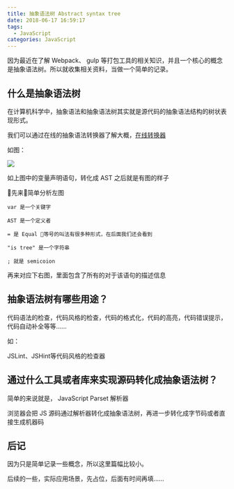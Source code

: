 ```yaml
---
title: 抽象语法树 Abstract syntax tree
date: 2018-06-17 16:59:17
tags:
  - JavaScript
categories: JavaScript
---
```


因为最近在了解 Webpack、 gulp 等打包工具的相关知识，并且一个核心的概念是抽象语法树。所以就收集相关资料，当做一个简单的记录。

## 什么是抽象语法树

在计算机科学中，抽象语法和抽象语法树其实就是源代码的抽象语法结构的树状表现形式。

我们可以通过在线的抽象语法转换器了解大概，[在线转换器](https://astexplorer.net)

<!--more-->

如图：

![](https://static.skynian.cn/Abstract-syntax-tree-2018617171212.jpg)

如上图中的变量声明语句，转化成 AST 之后就是有图的样子

先来简单分析左图

```
var 是一个关键字

AST 是一个定义者

= 是 Equal 等号的叫法有很多种形式，在后面我们还会看到

"is tree" 是一个字符串

; 就是 semicoion
```

再来对应下右图，里面包含了所有的对于该语句的描述信息

## 抽象语法树有哪些用途？

代码语法的检查，代码风格的检查，代码的格式化，代码的高亮，代码错误提示，代码自动补全等等......

如：

JSLint、JSHint等代码风格的检查器

## 通过什么工具或者库来实现源码转化成抽象语法树？

简单的来说就是， JavaScript Parset 解析器

浏览器会把 JS 源码通过解析器转化成抽象语法树，再进一步转化成字节码或者直接生成机器码

## 后记

因为只是简单记录一些概念，所以这里篇幅比较小。

后续的一些，实际应用场景，先占位，后面有时间再填......

